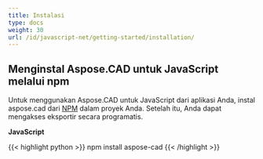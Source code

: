 ```yaml
---
title: Instalasi
type: docs
weight: 30
url: /id/javascript-net/getting-started/installation/
---
```


## **Menginstal Aspose.CAD untuk JavaScript melalui npm**

Untuk menggunakan Aspose.CAD untuk JavaScript dari aplikasi Anda, instal aspose.cad dari [NPM](https://www.npmjs.com/@aspose-cad/) dalam proyek Anda. Setelah itu, Anda dapat mengakses eksportir secara programatis.

**JavaScript**

{{< highlight python >}}
npm install aspose-cad
{{< /highlight >}}
